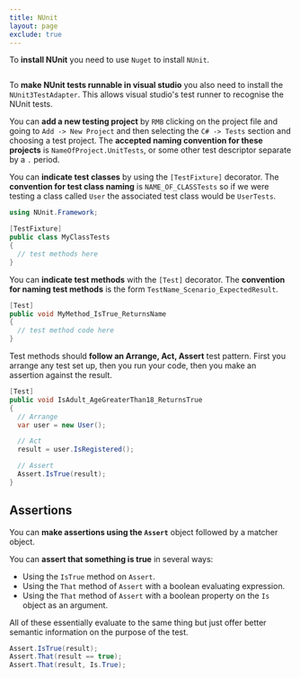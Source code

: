 ```yaml
---
title: NUnit
layout: page
exclude: true
---
```


To **install NUnit** you need to use `Nuget` to install 	`NUnit`.
```powershell
```

To **make NUnit tests runnable in visual studio** you also need to install the `NUnit3TestAdapter`. This allows visual studio's test runner to recognise the NUnit tests.

You can **add a new testing project** by `RMB` clicking on the project file and going to `Add -> New Project` and then selecting the `C# -> Tests` section and choosing a test project. The **accepted naming convention for these projects** is `NameOfProject.UnitTests`, or some other test descriptor separate by a `.` period.

You can **indicate test classes** by using the `[TestFixture]` decorator. The **convention for test class naming** is `NAME_OF_CLASSTests` so if we were testing a class called `User` the associated test class would be `UserTests`. 
```csharp
using NUnit.Framework;

[TestFixture]
public class MyClassTests
{
  // test methods here
}
```

You can **indicate test methods** with the `[Test]` decorator. The **convention for naming test methods** is the form `TestName_Scenario_ExpectedResult`.
```csharp
[Test]
public void MyMethod_IsTrue_ReturnsName
{
  // test method code here
}
```

Test methods should **follow an Arrange, Act, Assert** test pattern. First you arrange any test set up, then you run your code, then you make an assertion against the result.
```csharp
[Test]
public void IsAdult_AgeGreaterThan18_ReturnsTrue
{
  // Arrange
  var user = new User();

  // Act
  result = user.IsRegistered();

  // Assert
  Assert.IsTrue(result);
}
```

## Assertions

You can **make assertions using the `Assert`** object followed by a matcher object. 

You can **assert that something is true** in several ways: 
- Using the `IsTrue` method on `Assert`. 
- Using the `That` method of `Assert` with a boolean evaluating expression. 
- Using the `That` method of `Assert` with a boolean property on the `Is` object as an argument.

All of these essentially evaluate to the same thing but just offer better semantic information on the purpose of the test.
```csharp
Assert.IsTrue(result);
Assert.That(result == true);
Assert.That(result, Is.True);
```
<!--stackedit_data:
eyJoaXN0b3J5IjpbLTE0MDUxMDEwNjAsLTE3MzIwNzI1NzQsMT
IzNDQ1ODg0NiwtMjAyMDU1NzQyMywtMTc4OTc1MTk5OV19
-->